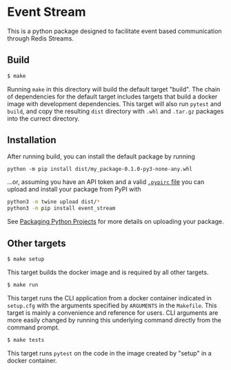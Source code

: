 # Event Stream

This is a python package designed to facilitate event based communication through Redis Streams.

## Build

```bash
$ make
```
Running `make` in this directory will build the default target "build". The chain of dependencies for the default target includes targets that build a docker image with development dependencies. This target will also run `pytest` and `build`, and copy the resulting `dist` directory with `.whl` and `.tar.gz` packages into the currect directory.

## Installation

After running build, you can install the default package by running

```
python -m pip install dist/my_package-0.1.0-py3-none-any.whl
```

...or, assuming you have an API token and a valid [`.pypirc` file](https://packaging.python.org/en/latest/specifications/pypirc/) you can upload and install your package from PyPI with

```bash
python3 -m twine upload dist/*
python3 -m pip install event_stream
```

See [Packaging Python Projects](https://packaging.python.org/en/latest/tutorials/packaging-projects/) for more details on uploading your package.

## Other targets

```bash
$ make setup
```
This target builds the docker image and is required by all other targets.

```bash
$ make run
```
This target runs the CLI application from a docker container indicated in `setup.cfg` with the arguments specified by `ARGUMENTS` in the `Makefile`. This target is mainly a convenience and reference for users. CLI arguments are more easily changed by running this underlying command directly from the command prompt.

```bash
$ make tests
```
This target runs `pytest` on the code in the image created by "setup" in a docker container.